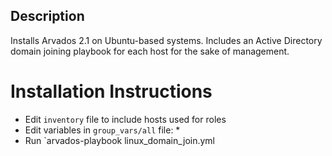 ## Description
Installs Arvados 2.1 on Ubuntu-based systems. Includes an Active Directory domain joining playbook for each host for the sake of management.

# Installation Instructions
* Edit `inventory` file to include hosts used for roles
* Edit variables in `group_vars/all` file:
  * 
* Run `arvados-playbook linux_domain_join.yml 
